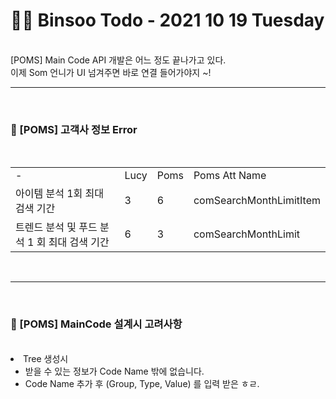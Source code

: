 <br/><br/>

# 👩‍💻 Binsoo Todo - 2021 10 19 Tuesday
<br>
[POMS] Main Code API 개발은 어느 정도 끝나가고 있다.
<br/>이제 Som 언니가 UI 넘겨주면 바로 연결 들어가야지 ~! 
<br><hr/><br>

### 🔸  [POMS] 고객사 정보  Error
<br/>
<table>
    <tr>
        <td> - </td>
        <td> Lucy </td>
        <td> Poms </td>
        <td> Poms Att Name </td>
    </tr>
    <tr>
        <td> 아이템 분석 1회 최대 검색 기간 </td>
        <td> 3 </td>
        <td> 6 </td>
        <td> comSearchMonthLimitItem </td>
    </tr>
    <tr>
        <td> 트렌드 분석 및 푸드 분석 1 회 최대 검색 기간 </td>
        <td> 6 </td>
        <td> 3 </td>
        <td> comSearchMonthLimit </td>
    </tr>
</table>
<br><hr/><br>

### 🔸  [POMS] MainCode 설계시 고려사항
<br/>
<li> Tree 생성시 
    <ul> 
        <li> 받을 수 있는 정보가 Code Name 밖에 없습니다.</li>
        <li> Code Name 추가 후 (Group, Type, Value) 를 입력 받은 ㅎㄹ.</li>
    </ul>
</li>